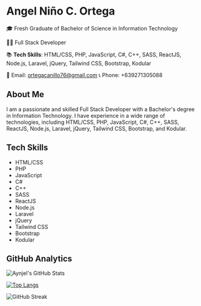 # Angel Niño C. Ortega

🎓 Fresh Graduate of Bachelor of Science in Information Technology

👨‍💻 Full Stack Developer

📚 **Tech Skills**: HTML/CSS, PHP, JavaScript, C#, C++, SASS, ReactJS, Node.js, Laravel, jQuery, Tailwind CSS, Bootstrap, Kodular

📧 Email: ortegacanillo76@gmail.com
📞 Phone: +639271305088

## About Me

I am a passionate and skilled Full Stack Developer with a Bachelor's degree in Information Technology. I have experience in a wide range of technologies, including HTML/CSS, PHP, JavaScript, C#, C++, SASS, ReactJS, Node.js, Laravel, jQuery, Tailwind CSS, Bootstrap, and Kodular.

## Tech Skills

- HTML/CSS
- PHP
- JavaScript
- C#
- C++
- SASS
- ReactJS
- Node.js
- Laravel
- jQuery
- Tailwind CSS
- Bootstrap
- Kodular

## GitHub Analytics

![Aynjel's GitHub Stats](https://github-readme-stats.vercel.app/api?username=aynjel&show_icons=true&theme=radical)

[![Top Langs](https://github-readme-stats.vercel.app/api/top-langs/?username=aynjel&layout=compact&theme=radical)](https://github.com/aynjel)

![GitHub Streak](https://github-readme-streak-stats.herokuapp.com/?user=aynjel&theme=radical)
